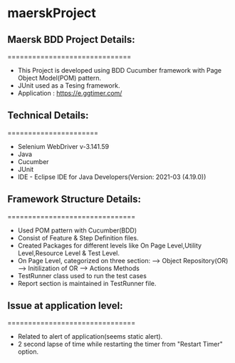 # maerskProject
## Maersk BDD Project Details:
==============================
- This Project is developed using BDD Cucumber framework with Page Object Model(POM) pattern.
- JUnit used as a Tesing framework.
- Application : https://e.ggtimer.com/ 


## Technical Details:
======================
- Selenium WebDriver v-3.141.59
- Java
- Cucumber
- JUnit
- IDE - Eclipse IDE for Java Developers(Version: 2021-03 (4.19.0))

## Framework Structure Details:
===============================
- Used POM pattern with Cucumber(BDD) 
- Consist of Feature & Step Definition files.
- Created Packages for different levels like On Page Level,Utility Level,Resource Level & Test Level.
- On Page Level, categorized on three section:
  --> Object Repository(OR)
  --> Initilization of OR
  --> Actions Methods
- TestRunner class used to run the test cases
- Report section is maintained in TestRunner file.

## Issue at application level:
===============================
- Related to alert of application(seems static alert).
- 2 second lapse of time while restarting the timer from "Restart Timer" option.
